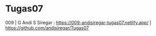 # Tugas07
009 | G Andi S Siregar : https://009-andisiregar-tugas07.netlify.app/ | https://github.com/andisiregar/Tugas07
